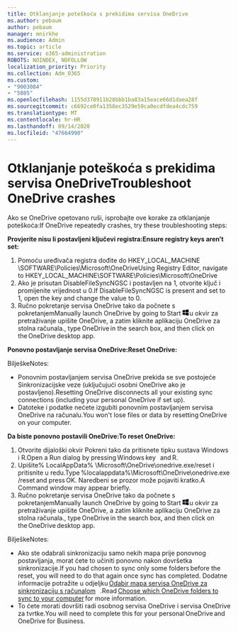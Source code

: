 ```yaml
---
title: Otklanjanje poteškoća s prekidima servisa OneDrive
ms.author: pebaum
author: pebaum
manager: mnirkhe
ms.audience: Admin
ms.topic: article
ms.service: o365-administration
ROBOTS: NOINDEX, NOFOLLOW
localization_priority: Priority
ms.collection: Adm_O365
ms.custom:
- "9003084"
- "5885"
ms.openlocfilehash: 1155d370911b28bbb1ba83a15eace66d1daea28f
ms.sourcegitcommit: c6692ce0fa1358ec3529e59ca0ecdfdea4cdc759
ms.translationtype: MT
ms.contentlocale: hr-HR
ms.lasthandoff: 09/14/2020
ms.locfileid: "47664990"
---
```

# <a name="troubleshoot-onedrive-crashes"></a><span data-ttu-id="d78e3-102">Otklanjanje poteškoća s prekidima servisa OneDrive</span><span class="sxs-lookup"><span data-stu-id="d78e3-102">Troubleshoot OneDrive crashes</span></span>

<span data-ttu-id="d78e3-103">Ako se OneDrive opetovano ruši, isprobajte ove korake za otklanjanje poteškoća:</span><span class="sxs-lookup"><span data-stu-id="d78e3-103">If OneDrive repeatedly crashes, try these troubleshooting steps:</span></span>

<span data-ttu-id="d78e3-104">**Provjerite nisu li postavljeni ključevi registra:**</span><span class="sxs-lookup"><span data-stu-id="d78e3-104">**Ensure registry keys aren’t set:**</span></span>

1. <span data-ttu-id="d78e3-105">Pomoću uređivača registra dođite do HKEY_LOCAL_MACHINE \SOFTWARE\Policies\Microsoft\OneDrive</span><span class="sxs-lookup"><span data-stu-id="d78e3-105">Using Registry Editor, navigate to HKEY_LOCAL_MACHINE\SOFTWARE\Policies\Microsoft\OneDrive</span></span>
2. <span data-ttu-id="d78e3-106">Ako je prisutan DisableFileSyncNGSC i postavljen na 1, otvorite ključ i promijenite vrijednost u 0.</span><span class="sxs-lookup"><span data-stu-id="d78e3-106">If DisableFileSyncNGSC is present and set to 1, open the key and change the value to 0.</span></span>
3. <span data-ttu-id="d78e3-107">Ručno pokretanje servisa OneDrive tako da počnete s pokretanjem</span><span class="sxs-lookup"><span data-stu-id="d78e3-107">Manually launch OneDrive by going to Start</span></span> ![Pritišćite tipku sa sustavom Windows](data:image/png;base64,iVBORw0KGgoAAAANSUhEUgAAABEAAAAOCAYAAADJ7fe0AAAAAXNSR0IArs4c6QAAAARnQU1BAACxjwv8YQUAAAAJcEhZcwAADsQAAA7EAZUrDhsAAADxSURBVDhPY/wPBAx4wR+Gd6/fM7x9/ZTh9ZuXDGdPnWE4tH0rw/UHDxlaVp9kCDCSYWABKfv35wfD+/cfGV4+fcLw5uVjhlOXzzFsX/qWYebmZAZPWWOGO2DD8ACQS9Y3e4Bcg4Y9/t94fPa/CoY4Aq8/+xik/T8TkEMxGDyGgANWwSqeobvbGSyAADIM3BwCDKXd3QyfoCLoQEGAA0xTxSWjsYMJwLHjkruU4UXSJ4YnT54x3Dh/luHmjfMMmw9wMjCDlRAGBDPgjy8fGT5//8rw9P4Thge3zzNcvXmDYevmfQzXb1xlmH/0ATADyjAAAKdWkD3ZSwNeAAAAAElFTkSuQmCC)<span data-ttu-id="d78e3-109">u okvir za pretraživanje upišite OneDrive, a zatim kliknite aplikaciju OneDrive za stolna računala.</span><span class="sxs-lookup"><span data-stu-id="d78e3-109">, type OneDrive in the search box, and then click on the OneDrive desktop app.</span></span>

<span data-ttu-id="d78e3-110">**Ponovno postavljanje servisa OneDrive:**</span><span class="sxs-lookup"><span data-stu-id="d78e3-110">**Reset OneDrive:**</span></span>

<span data-ttu-id="d78e3-111">Bilješke</span><span class="sxs-lookup"><span data-stu-id="d78e3-111">Notes:</span></span>

- <span data-ttu-id="d78e3-112">Ponovnim postavljanjem servisa OneDrive prekida se sve postojeće Sinkronizacijske veze (uključujući osobni OneDrive ako je postavljeno).</span><span class="sxs-lookup"><span data-stu-id="d78e3-112">Resetting OneDrive disconnects all your existing sync connections (including your personal OneDrive if set up).</span></span>
- <span data-ttu-id="d78e3-113">Datoteke i podatke nećete izgubiti ponovnim postavljanjem servisa OneDrive na računalu.</span><span class="sxs-lookup"><span data-stu-id="d78e3-113">You won't lose files or data by resetting OneDrive on your computer.</span></span>

<span data-ttu-id="d78e3-114">**Da biste ponovno postavili OneDrive:**</span><span class="sxs-lookup"><span data-stu-id="d78e3-114">**To reset OneDrive:**</span></span>

1. <span data-ttu-id="d78e3-115">Otvorite dijaloški okvir Pokreni tako da pritisnete tipku sustava Windows i R.</span><span class="sxs-lookup"><span data-stu-id="d78e3-115">Open a Run dialog by pressing Windows key    and R.</span></span>
2. <span data-ttu-id="d78e3-116">Upišite% LocalAppData% \Microsoft\OneDrive\onedrive.exe/reset i pritisnite u redu.</span><span class="sxs-lookup"><span data-stu-id="d78e3-116">Type %localappdata%\Microsoft\OneDrive\onedrive.exe /reset and press OK.</span></span> <span data-ttu-id="d78e3-117">Naredbeni se prozor može pojaviti kratko.</span><span class="sxs-lookup"><span data-stu-id="d78e3-117">A Command window may appear briefly.</span></span>
3. <span data-ttu-id="d78e3-118">Ručno pokretanje servisa OneDrive tako da počnete s pokretanjem</span><span class="sxs-lookup"><span data-stu-id="d78e3-118">Manually launch OneDrive by going to Start</span></span> ![Pritišćite tipku sa sustavom Windows](data:image/png;base64,iVBORw0KGgoAAAANSUhEUgAAABEAAAAOCAYAAADJ7fe0AAAAAXNSR0IArs4c6QAAAARnQU1BAACxjwv8YQUAAAAJcEhZcwAADsQAAA7EAZUrDhsAAADxSURBVDhPY/wPBAx4wR+Gd6/fM7x9/ZTh9ZuXDGdPnWE4tH0rw/UHDxlaVp9kCDCSYWABKfv35wfD+/cfGV4+fcLw5uVjhlOXzzFsX/qWYebmZAZPWWOGO2DD8ACQS9Y3e4Bcg4Y9/t94fPa/CoY4Aq8/+xik/T8TkEMxGDyGgANWwSqeobvbGSyAADIM3BwCDKXd3QyfoCLoQEGAA0xTxSWjsYMJwLHjkruU4UXSJ4YnT54x3Dh/luHmjfMMmw9wMjCDlRAGBDPgjy8fGT5//8rw9P4Thge3zzNcvXmDYevmfQzXb1xlmH/0ATADyjAAAKdWkD3ZSwNeAAAAAElFTkSuQmCC)<span data-ttu-id="d78e3-120">u okvir za pretraživanje upišite OneDrive, a zatim kliknite aplikaciju OneDrive za stolna računala.</span><span class="sxs-lookup"><span data-stu-id="d78e3-120">, type OneDrive in the search box, and then click on the OneDrive desktop app.</span></span>

<span data-ttu-id="d78e3-121">Bilješke</span><span class="sxs-lookup"><span data-stu-id="d78e3-121">Notes:</span></span>

- <span data-ttu-id="d78e3-122">Ako ste odabrali sinkronizaciju samo nekih mapa prije ponovnog postavljanja, morat ćete to učiniti ponovno nakon dovršetka sinkronizacije.</span><span class="sxs-lookup"><span data-stu-id="d78e3-122">If you had chosen to sync only some folders before the reset, you will need to do that again once sync has completed.</span></span> <span data-ttu-id="d78e3-123">Dodatne informacije potražite u odjeljku [Odabir mapa servisa OneDrive za sinkronizaciju s računalom](https://support.office.com/article/98b8b011-8b94-419b-aa95-a14ff2415e85)   .</span><span class="sxs-lookup"><span data-stu-id="d78e3-123">Read [Choose which OneDrive folders to sync to your computer](https://support.office.com/article/98b8b011-8b94-419b-aa95-a14ff2415e85) for more information.</span></span>
- <span data-ttu-id="d78e3-124">To ćete morati dovršiti radi osobnog servisa OneDrive i servisa OneDrive za tvrtke.</span><span class="sxs-lookup"><span data-stu-id="d78e3-124">You will need to complete this for your personal OneDrive and OneDrive for Business.</span></span>